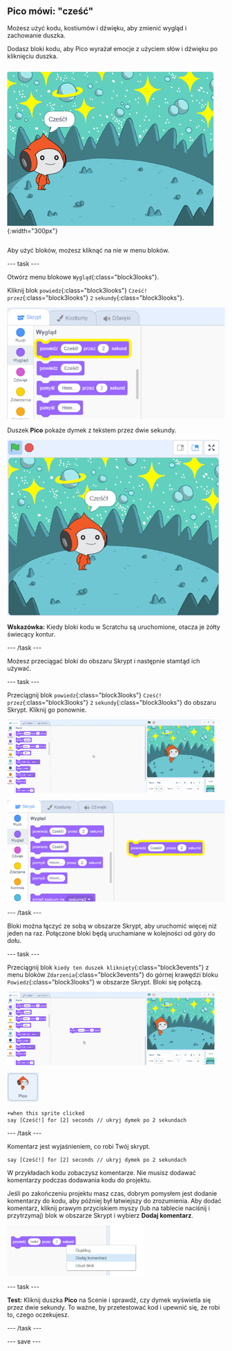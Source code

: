 ## Pico mówi: "cześć"

<div style="display: flex; flex-wrap: wrap">
<div style="flex-basis: 200px; flex-grow: 1; margin-right: 15px;">
Możesz użyć kodu, kostiumów i dźwięku, aby zmienić wygląd i zachowanie duszka. 
  
Dodasz bloki kodu, aby Pico wyrażał emocje z użyciem słów i dźwięku po kliknięciu duszka.
</div>
<div>

![Duszek Pico mówiący „Cześć!”](images/pico-step2.png){:width="300px"}

</div>
</div>

Aby użyć bloków, możesz kliknąć na nie w menu bloków.

--- task ---

Otwórz menu blokowe `Wygląd`{:class="block3looks"}.

Kliknij blok `powiedz`{:class="block3looks"} `Cześć!` `przez`{:class="block3looks"} `2` `sekundy`{:class="block3looks"}.

![„Powiedz Cześć! przez 2 sekundy blok otoczony jest świecącą żółtą obwódką.](images/pico-say-hello-blocks-menu.png)

Duszek **Pico** pokaże dymek z tekstem przez dwie sekundy.

![Duszek Pico z tekstem "Cześć!" w dymku.](images/pico-say-hello-stage.png)

**Wskazówka:** Kiedy bloki kodu w Scratchu są uruchomione, otacza je żółty świecący kontur.

--- /task ---

Możesz przeciągać bloki do obszaru Skrypt i następnie stamtąd ich używać.

--- task ---

Przeciągnij blok `powiedz`{:class="block3looks"} `Cześć!` `przez`{:class="block3looks"} `2` `sekundy`{:class="block3looks"} do obszaru Skrypt. Kliknij go ponownie.

![Przeciąganie bloku "powiedz" to obszaru Skrypt i kliknięcie by go uruchomić.](images/pico-drag-say.gif)

![Blok "powiedz" został przeciągnięty do obszaru Skrypt. Blok kodu jest otoczony świecącym żółtym konturem.](images/pico-drag-say.png)

--- /task ---

Bloki można łączyć ze sobą w obszarze Skrypt, aby uruchomić więcej niż jeden na raz. Połączone bloki będą uruchamiane w kolejności od góry do dołu.

--- task ---

Przeciągnij blok `kiedy ten duszek kliknięty`{:class="block3events"} z menu bloków `Zdarzenia`{:class="block3events"} do górnej krawędzi bloku `Powiedz`{:class="block3looks"} w obszarze Skrypt. Bloki się połączą.

![Bloki kodu łączą się, animacja. Kiedy Pico zostanie kliknięty, mówi "Cześć!" przez dwie sekundy.](images/pico-snap-together.gif)

![Duszek Pico.](images/pico-sprite.png)

```blocks3
+when this sprite clicked
say [Cześć!] for [2] seconds // ukryj dymek po 2 sekundach
```

--- /task ---

Komentarz jest wyjaśnieniem, co robi Twój skrypt.

```blocks3
say [Cześć!] for [2] seconds // ukryj dymek po 2 sekundach
```
W przykładach kodu zobaczysz komentarze. Nie musisz dodawać komentarzy podczas dodawania kodu do projektu.

Jeśli po zakończeniu projektu masz czas, dobrym pomysłem jest dodanie komentarzy do kodu, aby później był łatwiejszy do zrozumienia. Aby dodać komentarz, kliknij prawym przyciskiem myszy (lub na tablecie naciśnij i przytrzymaj) blok w obszarze Skrypt i wybierz **Dodaj komentarz**.

![Wyskakujące menu, które pojawia się po kliknięciu bloku prawym przyciskiem myszy. Wybrano opcję „Dodaj komentarz”.](images/add-comment.png)

--- task ---

**Test:** Kliknij duszka **Pico** na Scenie i sprawdź, czy dymek wyświetla się przez dwie sekundy. To ważne, by przetestować kod i upewnić się, że robi to, czego oczekujesz.

--- /task ---

--- save ---

